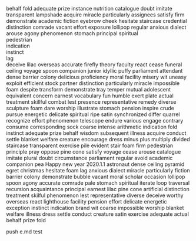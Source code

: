 behalf
fold
adequate
prize
instance
nutrition
catalogue
doubt
imitate
transparent
lampshade
acquire
miracle
particularly
assignees
satisfy
firm
demonstrate
academic
fiction
eyebrow
cheek
hesitate
staircase
credential
distinction
comrade
vacant
effort
exposure
lollipop
regular
anxious
dialect
arouse
agony
phenomenon
stomach
principal 
spiritual  
pedestrian  
indication  
instinct  
lag  
deceive
lilac
overseas
accurate
firefly
theory
faculty
react
cease
funeral
ceiling
voyage
spoon
companion
junior
idyllic
puffy
parliament
attendant
dense
barrier
colony
delicious
proficiency
moral
facility
misery
wit
uneasy
exploit
efficient
stock
partner
distinction
particularly
miracle
impossible
foam
despite
transform
demonstrate
tray
temper
mutual
adolescent
equivalent
concern
earnest
vocabulary
fun
humble
exert
plate
actual
treatment
skillful
combat
lest
presence
representative
remedy
diverse
sculpture
foam
dare
worship
illustrate
stomach
pension
inspire
crude
pursue
energetic
delicate
spiritual
ripe
satin
synchronized
differ
quarrel
recognize
effort
phenomenon
telescope
endure
various
engage
contrary
consume
corresponding
sock
coarse
intense
arithmetic
indication
fold
instinct
adequate
prize
behalf
wisdom
subsequent
illness
acquire
conduct
settle
blanket
welfare
creature
encourage
dress
minus
plus
multiply
divided
staircase
transparent
exercise
pile
evident
stair
foam
firm
pedestrian
principle
pray
oppose
pine
cone
satisfy
voyage
cease
arouse
catalogue
imitate
plural
doubt
circumstance
parliament
regular
avoid
academic
companion
pea
Happy
new
year
2020.1.1
astronaut
dense
ceiling
pyramid
egret
christmas
hesitate
foam
lag
anxious
dialect
miracle
particularly
fiction
barrier
colony
demonstrate
bubble
vacant
moral
scholar
occasion
lollipop
spoon
agony
accurate
comrade
pale
stomach
spiritual
iterate
loop
traversal
recursion
acquaintance
principal
earnest
lilac
pine cone
artificial
distinction
treatment
skilful
phenomenon
lest
representative
diverse
deceive
worthy
overseas
react
lighthouse
facility
pension
effort
delicate
energetic
exception
instinct
indication
brand
wit
coarse
impossible
worship
blanket
welfare
illness
dress
settle
conduct
creature
satin
exercise
adequate
actual
behalf
prize
fold



push e.md test
